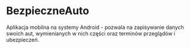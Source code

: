 # BezpieczneAuto
Aplikacja mobilna na systemy Android - pozwala na zapisywanie danych swoich aut, wymienianych w nich części oraz terminów przeglądów i ubezpieczeń.
